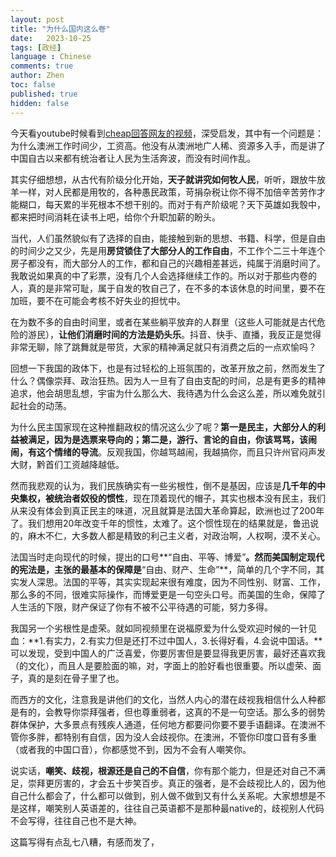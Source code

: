 ```yaml
---
layout: post
title: "为什么国内这么卷"
date:   2023-10-25
tags: [政经]
language : Chinese
comments: true
author: Zhen
toc: false
published: true
hidden: false
---
```

今天看youtube时候看到[cheap回答网友的视频](https://www.youtube.com/watch?v=6mS7mntKLuc)，深受启发，其中有一个问题是：为什么澳洲工作时间少，工资高。他没有从澳洲地广人稀、资源多入手，而是讲了中国自古以来都有统治者让人民为生活奔波，而没有时间作乱。

其实仔细想想，从古代有阶级分化开始，**天子就讲究如何牧人民**，听听，跟放牛放羊一样，对人民都是用牧的，各种愚民政策，苛捐杂税让你不得不加倍辛苦劳作才能糊口，每天累的半死根本不想干别的。而对于有产阶级呢？天下英雄如我彀中，都来把时间消耗在读书上吧，给你个升职加薪的盼头。

当代，人们虽然貌似有了选择的自由，能接触到新的思想、书籍、科学，但是自由的时间少之又少，先是用**房贷锁住了大部分人的工作自由**，不工作个二三十年连个房子都没有，而大部分人的工作，都和自己的兴趣相差甚远，纯属于消磨时间了。我敢说如果真的中了彩票，没有几个人会选择继续工作的。所以对于那些内卷的人，真的是非常可耻，属于自发的牧自己了，在不多的本该休息的时间里，要不在加班，要不在可能会考核不好失业的担忧中。

在为数不多的自由时间里，或者在某些躺平放弃的人群里（这些人可能就是古代危险的游民），**让他们消磨时间的方法是奶头乐**。抖音、快手、直播，我反正是觉得非常无聊，除了跳舞就是带货，大家的精神满足就只有消费之后的一点欢愉吗？

回想一下我国的政体下，也是有过轻松的上班氛围的，改革开放之前，然而发生了什么？偶像崇拜、政治狂热。因为人一旦有了自由支配的时间，总是有更多的精神追求，他会胡思乱想，宇宙为什么那么大、我待遇为什么会这么差，所以难免就引起社会的动荡。

为什么民主国家现在这种推翻政权的情况这么少了呢？**第一是民主，大部分人的利益被满足，因为是选票来导向的；第二是，游行、言论的自由，你该骂骂，该闹闹，有这个情绪的导流**。反观我国，你越骂越闹，我越搞你，而且只许州官闷声发大财，黔首们工资越降越低。

然而我悲观的认为，我们民族确实有一些劣根性，倒不是基因，应该是**几千年的中央集权，被统治者奴役的惯性**，现在顶着现代的帽子，其实也根本没有民主，我们从来没有体会到真正民主的味道，况且就算是法国大革命算起，欧洲也过了200年了。我们想用20年改变千年的惯性，太难了。这个惯性现在的结果就是，鲁迅说的，麻木不仁，大多数人都是精致的利己主义者，对政治啊，人权啊，漠不关心。

法国当时走向现代的时候，提出的口号**“自由、平等、博爱”**。然而美国制定现代的宪法是，主张的最基本的保障是**“自由、财产、生命”**，简单的几个字不同，其实发人深思。法国的平等，其实实现起来很有难度，因为不同性别、财富、工作，那么多的不同，很难实际操作，而博爱更是一句空头口号。而美国的生命，保障了人生活的下限，财产保证了你有不被不公平待遇的可能，努力多得。

我国另一个劣根性是虚荣。就如同视频里在说福原爱为什么受欢迎时候的一针见血：**1.有实力，2.有实力但是还打不过中国人，3.长得好看，4.会说中国话。**可以发现，受到中国人的广泛喜爱，你要厉害但是要显得我更厉害，最好还喜欢我（的文化），而且人是要脸面的嘛，对，字面上的脸好看也很重要。所以虚荣、面子，真的是刻在骨子里了也。

而西方的文化，注意我是讲他们的文化，当然人内心的潜在歧视我相信什么人种都是有的，会教导你崇拜强者，但也尊重弱者，这真的不是一句空话。那么多的弱势群体保护，大多景点有残疾人通道，任何地方都要问你要不要手语翻译。在澳洲不管你多胖，都特别有自信，因为没人会歧视你。在澳洲，不管你印度口音有多重（或者我的中国口音），你都感觉不到，因为不会有人嘲笑你。

说实话，**嘲笑、歧视，根源还是自己的不自信**，你有那个能力，但是还对自己不满足，崇拜更厉害的，才会五十步笑百步。真正的强者，是不会歧视比人的，因为他自己什么都会了，什么都可以做到，别人做不做到又有什么关系呢。大家想想是不是这样，嘲笑别人英语差的，往往自己英语都不是那种最native的，歧视别人代码不会写得，往往自己也不是大神。

这篇写得有点乱七八糟，有感而发了，
<!--stackedit_data:
eyJoaXN0b3J5IjpbNjYxNDA2NzEwLC0xNzQ4NjkyMjg1XX0=
-->